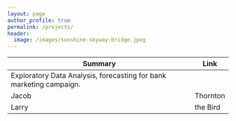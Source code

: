 ```yaml
---
layout: page
author_profile: true
permalink: /projects/
header:
  image: /images/sunshine-skyway-bridge.jpeg
---
```


<table class="table">
  <thead class="thead-dark">
    <tr>
      <th scope="col">Summary</th>
      <th scope="col">Link</th>
    </tr>
  </thead>
  <tbody>
    <tr>
      <td>Exploratory Data Analysis, forecasting for bank marketing campaign.</td>
      <td><a href="#"><i class='fa-fw fa-github'></i></a></td>
    </tr>
    <tr>
      <td>Jacob</td>
      <td>Thornton</td>
    </tr>
    <tr>
      <td>Larry</td>
      <td>the Bird</td>
    </tr>
  </tbody>
</table>